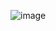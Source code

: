 ![image](https://user-images.githubusercontent.com/36967168/172538887-2b961991-ae7d-40a5-ab92-7b5a959aa9ba.png)

